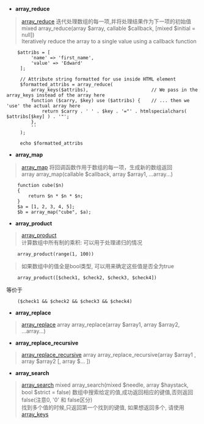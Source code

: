 

* **array_reduce**
> [array_reduce](http://php.net/manual/en/function.array-reduce.php)
> 迭代处理数组的每一项,并将处理结果作为下一项的初始值  
> mixed array_reduce(array $array, callable $callback, [mixed $initial = null])  
> Iteratively reduce the array to a single value using a callback function

        $attribs = [
             'name' => 'first_name',
             'value' => 'Edward'
         ];
    
         // Attribute string formatted for use inside HTML element
         $formatted_attribs = array_reduce(
             array_keys($attribs),                       // We pass in the array_keys instead of the array here
             function ($carry, $key) use ($attribs) {    // ... then we 'use' the actual array here
                 return $carry . ' ' . $key . '="' . htmlspecialchars( $attribs[$key] ) . '"';
             },
             ''
         );
        
         echo $formatted_attribs
     
       
* **array_map** 
> [array_map](http://php.net/manual/en/function.array-map.php)
> 将回调函数作用于数组的每一项，生成新的数组返回  
> array array_map(callable $callback, array $array1, ...array...)
    
        function cube($n)
        {
            return $n * $n * $n;
        }
        $a = [1, 2, 3, 4, 5];
        $b = array_map("cube", $a);
 

* **array_product**
> [array_product](http://php.net/manual/en/function.array-product.php)  
> 计算数组中所有制的乘积: 可以用于处理递归的情况  
        
        array_product(range(1, 100))
   
> 如果数组中的值全是bool类型, 可以用来确定这些值是否全为true
    
        array_product([$check1, $check2, $check3, $check4])
等价于  

        ($check1 && $check2 && $check3 && $check4)
        

* **array_replace** 
> [array_replace](http://php.net/manual/en/function.array-replace.php)
> array array_replace(array $array1, array $array2, ...array...)

* **array_replace_recursive**
> [array_replace_recursive](http://php.net/manual/en/function.array-replace-recursive.php)
> array array_replace_recursive(array $array1 , array $array2 [, array $... ])

* **array_search**
> [array_search](http://php.net/manual/en/function.array-search.php) 
> mixed array_search(mixed $needle, array $haystack, bool $strict = false)
> 数组中搜索给定的值,成功返回相应的键值,否则返回false(注意0, '0' 和 false区分)  
> 找到多个值的时候,只返回第一个找到的键值, 如果想返回多个, 请使用[array_keys](http://php.net/manual/en/function.array-keys.php)













